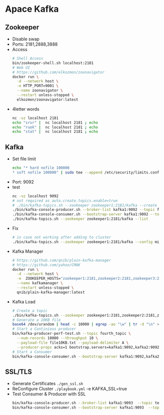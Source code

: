# Apace Kafka

## Zookeeper
- Disable swap
- Ports: 2181,2888,3888
- Access
  ```bash
  # Shell Access
  bin/zookeeper-shell.sh localhost:2181
  # Web UI
  # https://github.com/elkozmon/zoonavigator
  docker run \
    -d --network host \
    -e HTTP_PORT=9001 \
    --name zoonavigator \
    --restart unless-stopped \
    elkozmon/zoonavigator:latest
  ```
- 4letter words
  ```bash
  nc -vz localhost 2181
  echo "srvr" |  nc localhost 2181 ; echo
  echo "ruok" |  nc localhost 2181 ; echo
  echo "stat" |  nc localhost 2181 ; echo
  ```

## Kafka
- Set file limit
  ```bash
  echo "* hard nofile 100000
  * soft nofile 100000" | sudo tee --append /etc/security/limits.conf
  ```
- Port: 9092
- test
  ```bash
  nc -vz localhost 9092
  # not required as auto.create.topics.enable=true
  # ./bin/kafka-topics.sh --zookeeper zookeeper1:2181/kafka --create --topic first_topic   --replication-factor 1 --partitions 3
  ./bin/kafka-console-producer.sh --broker-list kafka1:9092 --topic first_topic
  ./bin/kafka-console-consumer.sh --bootstrap-server kafka1:9092 --topic first_topic --from-beginning
  ./bin/kafka-topics.sh --zookeeper zookeeper1:2181/kafka --list
  ```
- Fix
  ```bash
  # in case not working after adding to cluster
  ./bin/kafka-topics.sh --zookeeper zookeeper1:2181/kafka --config min.insync.replicas=1 --topic __consumer_offsets --alter
  ```
- Kafka Manager 
  ```bash
  # https://github.com/qnib/plain-kafka-manager
  # https://github.com/yahoo/CMAK
  docker run \
    -d --network host \
    -e  ZOOKEEPER_HOSTS="zookeeper1:2181,zookeeper2:2181,zookeeper3:2181" \
    --name kafkamanager \
    --restart unless-stopped \
    qnib/plain-kafka-manager:latest
  ```
- Kafka Load
  ```bash
  # Create a topic
  ./bin/kafka-topics.sh --zookeeper zookeeper1:2181,zookeeper2:2181,zookeeper3:2181/kafka --create --topic fourth_topic   --replication-factor 3 --partitions 3
  # Generate a 10KB file
  base64 /dev/urandom | head -c 10000 | egrep -ao "\w" | tr -d "\n" > file10KB.txt
  # Start a Continious producer
  bin/kafka-producer-perf-test.sh --topic fourth_topic \
    --num-records 10000 --throughput 10 \
    --payload-file file10KB.txt --payload-delimiter A \
    --producer-props acks=1 bootstrap.servers=kafka1:9092,kafka2:9092,kafka3:9092
  # Start a Consumer
  bin/kafka-console-consumer.sh --bootstrap-server kafka1:9092,kafka2:9092,kafka3:9092 --topic fourth_topic
  ```
## SSL/TLS
- Generate Certificates `./gen_ssl.sh`
- ReConfigure Cluster `./playbook.yml` -e KAFKA_SSL=true
- Test Consumer & Producer with SSL 
  ```bash
  bin/kafka-console-producer.sh --broker-list kafka1:9093  --topic test --producer.config client.properties
  bin/kafka-console-consumer.sh --bootstrap-server kafka1:9093  --topic test --consumer.config client.properties --from-beginning
  ```  